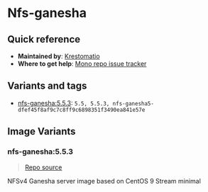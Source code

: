 # Nfs-ganesha
## Quick reference
- **Maintained by**:
[Krestomatio](https://krestomatio.com)
- **Where to get help**:
[Mono repo issue tracker](https://github.com/krestomatio/container_builder/issues)

## Variants and tags
- [nfs-ganesha:5.5.3](#nfs-ganesha553): `5.5, 5.5.3, nfs-ganesha5-dfef45f8af9c7c8ff9c6898351f3490ea841e57e`


## Image Variants
### nfs-ganesha:5.5.3
> [Repo source](https://github.com/krestomatio/container_builder/tree/master/nfs-ganesha/nfs-ganesha5)

NFSv4 Ganesha server image based on CentOS 9 Stream minimal

